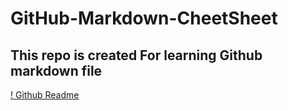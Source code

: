 # GitHub-Markdown-CheetSheet
## This repo is created For learning Github markdown file 

[! Github Readme](https://cdn.bulldogjob.com/system/readables/covers/000/001/455/original/8-10-2018.png "Readme")
